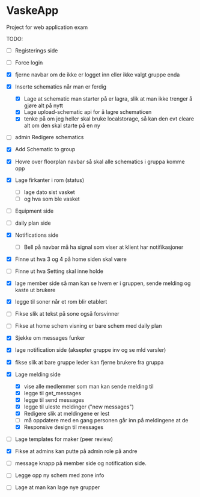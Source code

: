 # VaskeApp

Project for web application exam

TODO:

* [ ] Registerings side
* [ ] Force login
* [X] fjerne navbar om de ikke er logget inn eller ikke valgt gruppe enda
* [X] Inserte schematics når man er ferdig

  * [X] Lage at schematic man starter på er lagra, slik at man ikke trenger å gjøre alt på nytt
  * [X] Lage upload-schematic api for å lagre schematicen
  * [X] tenke på om jeg heller skal bruke localstorage, så kan den evt cleare alt om den skal starte på en ny
* [ ] admin Redigere schematics
* [X] Add Schematic to group
* [X] Hovre over floorplan navbar så skal alle schematics i gruppa komme opp
* [X] Lage firkanter i rom (status)

  * [ ] lage dato sist vasket
  * [ ] og hva som ble vasket
* [ ] Equipment side
* [ ] daily plan side
* [X] Notifications side

  * [ ] Bell på navbar må ha signal som viser at klient har notifikasjoner
* [X] Finne ut hva 3 og 4 på home siden skal være
* [ ] Finne ut hva Setting skal inne holde
* [X] lage member side så man kan se hvem er i gruppen, sende melding og kaste ut brukere
* [X] legge til soner når et rom blir etablert
* [ ] Fikse slik at tekst på sone også forsvinner
* [ ] Fikse at home schem visning er bare schem med daily plan
* [X] Sjekke om messages funker
* [X] lage notification side (aksepter gruppe inv og se mld varsler)
* [X] fikse slik at bare gruppe leder kan fjerne brukere fra gruppa
* [X] Lage melding side

  * [X] vise alle medlemmer som man kan sende melding til
  * [X] legge til get_messages
  * [X] legge til send messages
  * [X] legge til uleste meldinger ("new messages")
  * [X] Redigere slik at meldingene er lest
  * [ ] må oppdatere med en gang personen går inn på meldingene at de
  * [X] Responsive design til messages
* [ ] Lage templates for maker (peer review)
* [X] Fikse at admins kan putte på admin role på andre
* [ ] message knapp på member side og notification side.
* [ ] Legge opp ny schem med zone info
* [ ] Lage at man kan lage nye grupper

